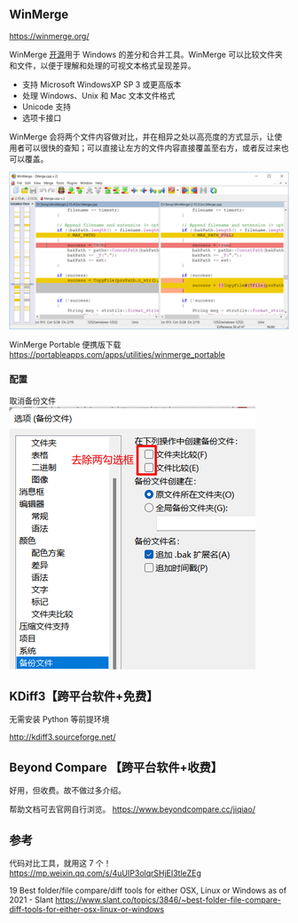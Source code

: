 ## WinMerge

<https://winmerge.org/>

WinMerge [开源](https://winmerge.org/source-code/)用于 Windows 的差分和合并工具。WinMerge 可以比较文件夹和文件，以便于理解和处理的可视文本格式呈现差异。

* 支持 Microsoft WindowsXP SP 3 或更高版本
* 处理 Windows、Unix 和 Mac 文本文件格式
* Unicode 支持
* 选项卡接口

WinMerge 会将两个文件内容做对比，并在相异之处以高亮度的方式显示，让使用者可以很快的查知；可以直接让左方的文件内容直接覆盖至右方，或者反过来也可以覆盖。

![软件截图](./各平台-文件-代码-对比工具总结/各平台-文件-代码-对比工具总结.png)

WinMerge Portable 便携版下载
<https://portableapps.com/apps/utilities/winmerge_portable>

### 配置

取消备份文件
![配置](./各平台-文件-代码-对比工具总结/各平台-文件-代码-对比工具总结2.png)

## KDiff3【跨平台软件+免费】

无需安装 Python 等前提环境

http://kdiff3.sourceforge.net/

## Beyond Compare 【跨平台软件+收费】

好用，但收费。故不做过多介绍。

帮助文档可去官网自行浏览。
<https://www.beyondcompare.cc/jiqiao/>

## 参考

代码对比工具，就用这 7 个！
<https://mp.weixin.qq.com/s/4uUIP3olqrSHjEI3tleZEg>

19 Best folder/file compare/diff tools for either OSX, Linux or Windows as of 2021 - Slant <https://www.slant.co/topics/3846/~best-folder-file-compare-diff-tools-for-either-osx-linux-or-windows>